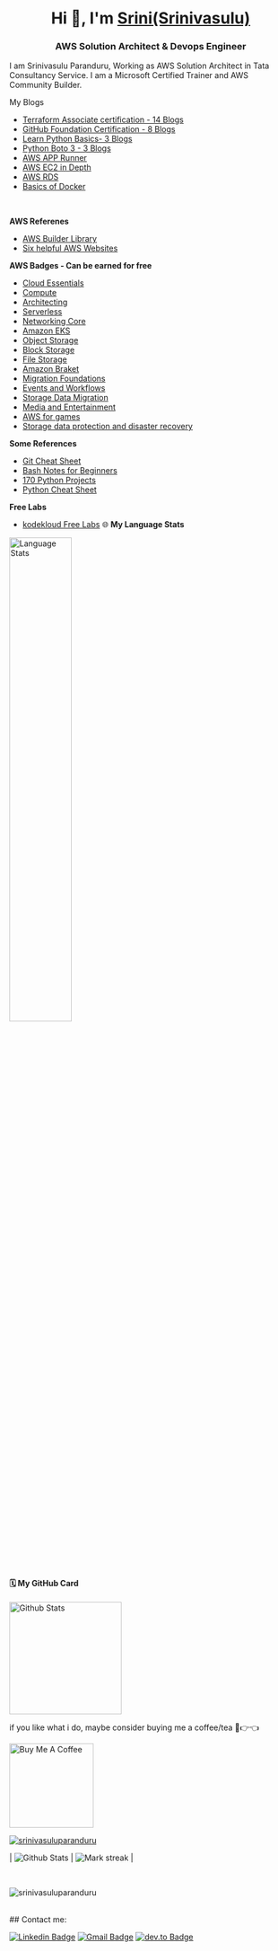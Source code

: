 <h1 align="center">Hi 👋, I'm <a href="https://100rabhcsmc.github.io/Me.io/" target="blank">
Srini(Srinivasulu)</a></h1>
<h3 align="center">AWS Solution Architect & Devops Engineer</h3>

I am Srinivasulu Paranduru, Working as AWS Solution Architect in Tata Consultancy Service. I am a Microsoft Certified Trainer and AWS Community Builder. 

My Blogs
 - [Terraform Associate certification - 14 Blogs](https://dev.to/aws-builders/part1-terraform-associate-certification-preparation-f1b)
 - [GitHub Foundation Certification - 8 Blogs](https://dev.to/aws-builders/github-foundation-certification-preparation-4ojm)
- [Learn Python Basics- 3 Blogs](https://dev.to/aws-builders/python-101-2188)
- [Python Boto 3 - 3 Blogs](https://dev.to/aws-builders/aws-boto3-sdk-10n3)
- [AWS APP Runner](https://dev.to/aws-builders/app-runner-2nb7)
- [AWS EC2 in Depth](https://www.linkedin.com/feed/update/urn:li:activity:6934135867192078336/)
- [AWS RDS](https://www.linkedin.com/feed/update/urn:li:activity:6926838508607168512/)
- [Basics of Docker](https://dev.to/aws-builders/fundaments-of-docker-lbd)
<br/>

**AWS Referenes**
- [AWS Builder Library](https://aws.amazon.com/builders-library/?cards-body.sort-by=item.additionalFields.sortDate&cards-body.sort-order=desc&awsf.filter-content-category=*all&awsf.filter-content-type=*all&awsf.filter-content-level=*all)
- [Six helpful AWS Websites](https://media.licdn.com/dms/document/media/D561FAQGF0JXClu46uw/feedshare-document-pdf-analyzed/0/1720436467938?e=1725494400&v=beta&t=Eqa8O_75rWGp2dgJ2WxXmios6RMelp7QoNZJetXJi6E)

**AWS Badges - Can be  earned for free**
- [Cloud Essentials](https://lnkd.in/gZYkMyaS)
- [Compute](https://lnkd.in/gjFmyzuB)
- [Architecting](https://lnkd.in/gCr669kP)
- [Serverless](https://lnkd.in/g9mTt4cQ)
- [Networking Core](https://lnkd.in/gr-kRdwW)
- [Amazon EKS](https://lnkd.in/ggSpJhgG)
- [Object Storage](https://lnkd.in/ginxcE78)
- [Block Storage](https://lnkd.in/gqhZ8a3u)
- [File Storage](https://lnkd.in/g2v5ivyN)
- [Amazon Braket](https://lnkd.in/g84-sjc6)
- [Migration Foundations](https://lnkd.in/gziy97xE)
- [Events and Workflows](https://lnkd.in/gqAa6ZHa)
- [Storage Data Migration](https://lnkd.in/g2NCJ8it)
- [Media and Entertainment](https://lnkd.in/gyFHpRSU)
- [AWS for games](https://lnkd.in/gBqUNReK)
- [Storage data protection and disaster recovery](https://lnkd.in/gXRH9h7m)


  
**Some References**
<br/>
  
- [Git Cheat Sheet](https://github.com/srinivasuluparanduru/srinivasuluparanduru/blob/main/docs/GitCheatSheet.pdf)
- [Bash Notes for Beginners](https://media.licdn.com/dms/document/media/D561FAQFYxUrWj4gf7g/feedshare-document-pdf-analyzed/0/1724485774064?e=1725494400&v=beta&t=3X4mqjB0qpOwocktaHq0xZWPojv23bjoQlsbM8hSQxw)
- [170 Python Projects](https://github.com/srinivasuluparanduru/srinivasuluparanduru/blob/main/docs/170_Python_Projects.pdf)
- [Python Cheat Sheet](https://github.com/srinivasuluparanduru/srinivasuluparanduru/blob/main/docs/GitCheatSheet.pdf)

**Free Labs**

- [kodekloud Free Labs](https://kodekloud.com/free-labs)
🌐 **My Language Stats**

<img alt="Language Stats" style="width:47%" src="https://github-readme-stats.vercel.app/api/top-langs/?username=siddharth2016&layout=compact&langs_count=6&theme=graywhite&hide=jupyter%20notebook"/>

#### 🗓 My GitHub Card
<img alt="Github Stats" height="200" src="https://github-readme-stats.vercel.app/api?username=srinivasuluparanduru&show_icons=true&include_all_commits=true&hide_rank=false&hide=contribs">

if you like what i do, maybe consider buying me a coffee/tea 🥺👉👈

<a href="https://www.buymeacoffee.com/srinivasuluparanduru" target="_blank"><img src="https://cdn.buymeacoffee.com/buttons/v2/default-red.png" alt="Buy Me A Coffee" width="150" ></a>


  
<p align="left"> <a href="https://github.com/srinivasuluparanduru/github-profile-trophy"><img src="https://github-profile-trophy.vercel.app/?username=srinivasuluparanduru" alt="srinivasuluparanduru" /></a> </p>

| ![Github Stats](https://github-readme-stats.vercel.app/api?username=srinivasuluparanduru&count_private=true&show_icons=true&include_all_commits=true&theme=tokyonight&rank_icon=github) | <img  title="🔥 Get streak stats for your profile at git.io/streak-stats" alt="Mark streak" src="https://github-readme-streak-stats.herokuapp.com/?user=srinivasuluparanduru&theme=tokyonight&hide_border=false" /> |

<br/>
<p align="left"> <img src="https://komarev.com/ghpvc/?username=srinivasuluparanduru&label=Profile%20views&color=0e75b6&style=flat" alt="srinivasuluparanduru" /> </p>

<br/>
## Contact me:
<div>

[![Linkedin Badge](https://img.shields.io/badge/-srinivasuluparanduru-blue?style=flat-square&logo=Linkedin&logoColor=white&link=https://www.linkedin.com/in/srinivasuluparanduru/)](https://www.linkedin.com/in/srinivasuluparanduru/)
[![Gmail Badge](https://img.shields.io/badge/-srinivasulup.538034@gmail.com-c14438?style=flat-square&logo=Gmail&logoColor=white&link=mailto:srinivasulup.538034@gmail.com)](mailto:srinivasulup.538034@gmail.com)
[![dev.to Badge](https://img.shields.io/badge/-srinivasuluparanduru-black?style=flat-square&logo=dev.to&logoColor=white&link=https://dev.to/srinivasuluparanduru/)](https://dev.to/srinivasuluparanduru/)

</div>



<!--
<p><a href="https://www.buymeacoffee.com/srinivasuluparanduru"><img src="https://res.cloudinary.com/practicaldev/image/fetch/s--7PRWGNcz--/c_limit%2Cf_auto%2Cfl_progressive%2Cq_auto%2Cw_800/https://img.buymeacoffee.com/button-api/%3Ftext%3DBuy%2520me%2520a%2520coffee%26emoji%3D%26slug%3Dpwd9000%26button_colour%3DFFDD00%26font_colour%3D000000%26font_family%3DCookie%26outline_colour%3D000000%26coffee_colour%3Dffffff" loading="lazy" width="235" height="50"></a></p>
-->
